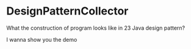 # DesignPatternCollector
What the construction of program looks like in 23 Java design pattern? 

I wanna show you the demo
